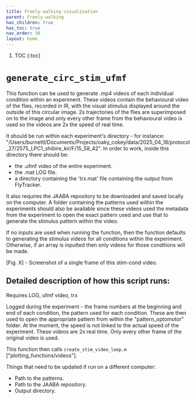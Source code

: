 ```yaml
---
title: Freely-walking-visualisation
parent: Freely-walking
has_children: true
has_toc: true
nav_order: 30
layout: home
---
```


1. TOC
{:toc}

# `generate_circ_stim_ufmf`

This function can be used to generate .mp4 videos of each individual condition within an experiment. These videos contain the behavioural video of the flies, recorded in IR, with the visual stimulus displayed around the outside of this circular image. 2s trajectories of the flies are superimposed on to the image and only every other frame from the behavioural video is used so the videos are 2x the speed of real time.

It should be run within each experiment's directory - for instance: "/Users/burnettl/Documents/Projects/oaky_cokey/data/2025_04_18/protocol_27/2575_LPC1_shibire_kir/F/15_58_42". In order to work, inside this directory there should be:
- the .ufmf video of the entire experiment.
- the .mat LOG file. 
- a directory containing the 'trx.mat' file containing the output from FlyTracker.

It also requires the JAABA repository to be downloaded and saved locally on the computer.
A folder containing the patterns used within the experiments should also be available since these videos used the metadata from the experiment to open the exact pattern used and use that to generate the stimulus pattern within the video. 

If no inputs are used when running the function, then the function defaults to generating the stimulus videos for all conditions within the experiment. Otherwise, if an array is inputted then only videos for those conditions will be made.

[Fig. X] - Screenshot of a single frame of this stim-cond video. 


## Detailed description of how this script runs:

Requires LOG, ufmf video, trx 

Logged during the experiment - the frame numbers at the beginning and end of each condition, the pattern used for each condition. 
These are then used to open the appropriate pattern from within the "pattern_optomotor" folder. 
At the moment, the speed is not linked to the actual speed of the experiment.
These videos are 2x real time. Only every other frame of the original video is used. 

This function then calls `create_stim_video_loop.m` ["plotting_functions/videos"]. 

Things that need to be updated if run on a different computer:
- Path to the patterns. 
- Path to the JAABA repository.
- Output directory.

